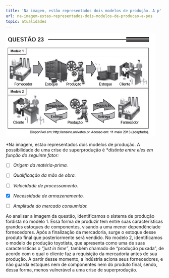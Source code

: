 ```yaml
---
title: 'Na imagem, estão representados dois modelos de produção. A p'
url: na-imagem-estao-representados-dois-modelos-de-producao-a-pos
topic: atualidades
---
```



![](7f9b772e-22f4-bcd9-a7a6-b8b18012fd43.png)

*Na imagem, estão representados dois modelos de produção. A possibilidade de uma crise de superprodução é **distinta entre eles em função do seguinte fator:*



- [ ] *Origem da matéria-prima.*
- [ ] *Qualificação da mão de obra.*
- [ ] *Velocidade de processamento.*
- [x] *Necessidade de armazenamento.*
- [ ] *Amplitude do mercado consumidor.*


Ao analisar a imagem da questão, identificamos o sistema de produção fordista no modelo 1. Essa forma de produzir tem entre suas características grandes estoques de componentes, visando a uma menor dependênciade fornecedores. Após a finalização da mercadoria, surge o estoque desse produto final que posteriormente será vendido. No modelo 2, identificamos o modelo de produção toyotista, que apresenta como uma de suas características o *“just in time”*, também chamado de “produção puxada”, de acordo com o qual o cliente faz a requisição da mercadoria antes de sua produção. A partir desse momento, a indústria aciona seus fornecedores, e não guarda estoques nem de componentes nem do produto final, sendo, dessa forma, menos vulnerável a uma crise de superprodução.
